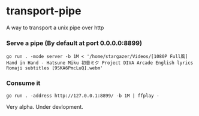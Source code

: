 # transport-pipe

A way to transport a unix pipe over http

### Serve a pipe (By default at port 0.0.0.0:8899)
```
go run . -mode server -b 1M < '/home/stargazer/Videos/[1080P Full風] Hand in Hand - Hatsune Miku 初音ミク Project DIVA Arcade English lyrics Romaji subtitles [9SKA6PmcLuQ].webm'
```

### Consume it
```
go run . -address http://127.0.0.1:8899/ -b 1M | ffplay -
```

Very alpha. Under devlopment.
